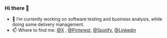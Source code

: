 ### Hi there 👋

- 🔭 I’m currently working on software testing and business analysis, while doing some delivery management.
- 📫 Where to find me: [@X](https://twitter.com/kokoborb) , [@Pinterest](https://www.pinterest.com/dpkgme/), [@Spotify](https://open.spotify.com/user/akmz), [@Linkedin](https://www.linkedin.com/akouim)
